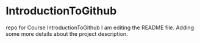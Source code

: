 # IntroductionToGithub
repo for Course IntroductionToGithub
I am editing the README file. Adding some more details about the project description.
